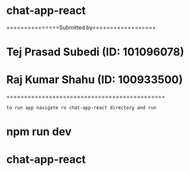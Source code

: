 # chat-app-react

===============Submitted by==================
# Tej Prasad Subedi (ID: 101096078)
# Raj Kumar Shahu (ID: 100933500)
=============================================

``to run app navigate ro chat-app-react directory and run``
# npm run dev


# chat-app-react
